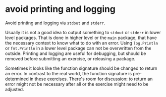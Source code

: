 # avoid printing and logging

Avoid printing and logging via `stdout` and `stderr`.

Usually it is not a good idea to output something to `stdout` or `stderr` in lower level packages.
That is done in higher level or the `main` package, that have the necessary context to know what to do with an error.
Using `log.Println` or `fmt.Println` in a lower level package can not be overwritten from the outside.
Printing and logging are useful for debugging, but should be removed before submitting an exercise, or releasing a package.

Sometimes it looks like the function signature should be changed to return an error.
In contrast to the real world, the function signature is pre-determined in these exercises.
There's room for discussion: to return an error might not be necessary after all or the exercise might need to be adjusted.
